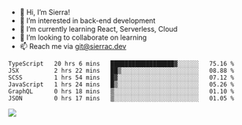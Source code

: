- 👋 Hi, I’m Sierra!
- 👀 I’m interested in back-end development
- 🌱 I’m currently learning React, Serverless, Cloud
- 💞️ I’m looking to collaborate on learning
- 📫 Reach me via git@sierrac.dev

<!--START_SECTION:waka-->

```text
TypeScript   20 hrs 6 mins   ██████████████████▓░░░░░░   75.16 %
JSX          2 hrs 22 mins   ██▒░░░░░░░░░░░░░░░░░░░░░░   08.88 %
SCSS         1 hrs 54 mins   █▓░░░░░░░░░░░░░░░░░░░░░░░   07.12 %
JavaScript   1 hrs 24 mins   █▒░░░░░░░░░░░░░░░░░░░░░░░   05.26 %
GraphQL      0 hrs 18 mins   ▒░░░░░░░░░░░░░░░░░░░░░░░░   01.10 %
JSON         0 hrs 17 mins   ▒░░░░░░░░░░░░░░░░░░░░░░░░   01.05 %
```

<!--END_SECTION:waka-->


![](https://hit.yhype.me/github/profile?user_id=7351311)
